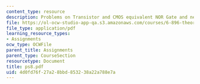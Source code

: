 ```yaml
---
content_type: resource
description: Problems on Transistor and CMOS equivalent NOR Gate and network routing.
file: https://ol-ocw-studio-app-qa.s3.amazonaws.com/courses/6-896-theory-of-parallel-hardware-sma-5511-spring-2004/4d0fd76f27a28bbd853238a22a788e7a_ps8.pdf
file_type: application/pdf
learning_resource_types:
- Assignments
ocw_type: OCWFile
parent_title: Assignments
parent_type: CourseSection
resourcetype: Document
title: ps8.pdf
uid: 4d0fd76f-27a2-8bbd-8532-38a22a788e7a
---
```

